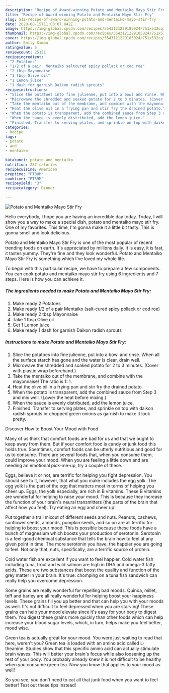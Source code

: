 ```yaml
---
description: "Recipe of Award-winning Potato and Mentaiko Mayo Stir Fry"
title: "Recipe of Award-winning Potato and Mentaiko Mayo Stir Fry"
slug: 512-recipe-of-award-winning-potato-and-mentaiko-mayo-stir-fry
date: 2020-08-15T11:03:07.842Z
image: https://img-global.cpcdn.com/recipes/5543121229185024/751x532cq70/potato-and-mentaiko-mayo-stir-fry-recipe-main-photo.jpg
thumbnail: https://img-global.cpcdn.com/recipes/5543121229185024/751x532cq70/potato-and-mentaiko-mayo-stir-fry-recipe-main-photo.jpg
cover: https://img-global.cpcdn.com/recipes/5543121229185024/751x532cq70/potato-and-mentaiko-mayo-stir-fry-recipe-main-photo.jpg
author: Emily Simon
ratingvalue: 5
reviewcount: 25151
recipeingredient:
- "2 Potatoes"
- "1/2 of a pair  Mentaiko saltcured spicy pollack or cod roe"
- "2 tbsp Mayonnaise"
- "1 tbsp Olive oil"
- "1 Lemon juice"
- "1 dash for garnish Daikon radish sprouts"
recipeinstructions:
- "Slice the potatoes into fine julienne, put into a bowl and rinse. When all the surface starch has gone and the water is clear, drain well."
- "Microwave the shredded and soaked potato for 2 to 3 minutes. (Cover with plastic wrap beforehand.)"
- "Take the mentaiko out of the membrane, and combine with the mayonnaise! The ratio is 1: 1."
- "Heat the olive oil in a frying pan and stir fry the drained potato."
- "When the potato is transparent, add the combined sauce from Step 3 and mix well. (Lower the heat before mixing.)"
- "When the sauce is evenly distributed, add the lemon juice."
- "Finished. Transfer to serving plates, and sprinkle on top with daikon radish sprouts or chopped green onions as  garnish to make it look pretty."
categories:
- Recipe
tags:
- potato
- and
- mentaiko

katakunci: potato and mentaiko 
nutrition: 287 calories
recipecuisine: American
preptime: "PT30M"
cooktime: "PT39M"
recipeyield: "3"
recipecategory: Dinner

---
```



![Potato and Mentaiko Mayo Stir Fry](https://img-global.cpcdn.com/recipes/5543121229185024/751x532cq70/potato-and-mentaiko-mayo-stir-fry-recipe-main-photo.jpg)

Hello everybody, I hope you are having an incredible day today. Today, I will show you a way to make a special dish, potato and mentaiko mayo stir fry. One of my favorites. This time, I'm gonna make it a little bit tasty. This is gonna smell and look delicious.

Potato and Mentaiko Mayo Stir Fry is one of the most popular of recent trending foods on earth. It's appreciated by millions daily. It is easy, it is fast, it tastes yummy. They're fine and they look wonderful. Potato and Mentaiko Mayo Stir Fry is something which I've loved my whole life.




To begin with this particular recipe, we have to prepare a few components. You can cook potato and mentaiko mayo stir fry using 6 ingredients and 7 steps. Here is how you can achieve it.

<!--inarticleads1-->

##### The ingredients needed to make Potato and Mentaiko Mayo Stir Fry:

1. Make ready 2 Potatoes
1. Make ready 1/2 of a pair  Mentaiko (salt-cured spicy pollack or cod roe)
1. Make ready 2 tbsp Mayonnaise
1. Take 1 tbsp Olive oil
1. Get 1 Lemon juice
1. Make ready 1 dash for garnish Daikon radish sprouts




<!--inarticleads2-->

##### Instructions to make Potato and Mentaiko Mayo Stir Fry:

1. Slice the potatoes into fine julienne, put into a bowl and rinse. When all the surface starch has gone and the water is clear, drain well.
1. Microwave the shredded and soaked potato for 2 to 3 minutes. (Cover with plastic wrap beforehand.)
1. Take the mentaiko out of the membrane, and combine with the mayonnaise! The ratio is 1: 1.
1. Heat the olive oil in a frying pan and stir fry the drained potato.
1. When the potato is transparent, add the combined sauce from Step 3 and mix well. (Lower the heat before mixing.)
1. When the sauce is evenly distributed, add the lemon juice.
1. Finished. Transfer to serving plates, and sprinkle on top with daikon radish sprouts or chopped green onions as  garnish to make it look pretty.




Discover How to Boost Your Mood with Food


Many of us think that comfort foods are bad for us and that we ought to keep away from them. But if your comfort food is candy or junk food this holds true. Soemtimes, comfort foods can be utterly nutritious and good for us to consume. There are several foods that, when you consume them, could improve your mood. When you are feeling a little down and are needing an emotional pick-me-up, try a couple of these.

Eggs, believe it or not, are terrific for helping you fight depression. You should see to it, however, that what you make includes the egg yolk. The egg yolk is the part of the egg that matters most in terms of helping you cheer up. Eggs, the yolk especially, are rich in B vitamins. These B vitamins are wonderful for helping to raise your mood. This is because they increase the function of your brain's neural transmitters (the parts of the brain that affect how you feel). Try eating an egg and cheer up!

Put together a trail mixout of different seeds and nuts. Peanuts, cashews, sunflower seeds, almonds, pumpkin seeds, and so on are all terrific for helping to boost your mood. This is possible because these foods have a bunch of magnesium which boosts your production of serotonin. Serotonin is a feel-good chemical substance that tells the brain how to feel at any given point in time. The more serotonin you have, the happier you are going to feel. Not only that, nuts, specifically, are a terrific source of protein.

Cold water fish are excellent if you want to feel happier. Cold water fish including tuna, trout and wild salmon are high in DHA and omega-3 fatty acids. These are two substances that boost the quality and function of the grey matter in your brain. It's true: chomping on a tuna fish sandwich can really help you overcome depression. 

Some grains are really wonderful for repelling bad moods. Quinoa, millet, teff and barley are all really wonderful for helping boost your happiness levels. These grains fill you up better and that can help you with your moods as well. It's not difficult to feel depressed when you are starving! These grains can help your mood elevate since it's easy for your body to digest them. You digest these grains more quickly than other foods which can help increase your blood sugar levels, which, in turn, helps make you feel better, mood wise.

Green tea is actually great for your mood. You were just waiting to read that here, weren't you? Green tea is loaded with an amino acid called L-theanine. Studies show that this specific amino acid can actually stimulate brain waves. This will better your brain's focus while also loosening up the rest of your body. You probably already knew it is not difficult to be healthy when you consume green tea. Now you know that applies to your mood as well!

So you see, you don't need to eat all that junk food when you want to feel better! Test out  these tips  instead!

